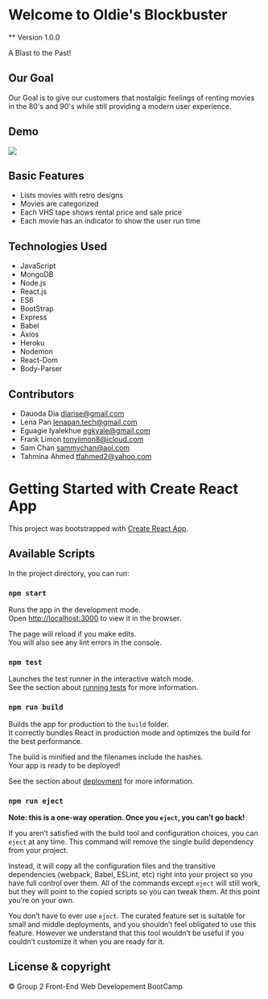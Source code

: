 # Welcome to Oldie's Blockbuster

** Version 1.0.0

A Blast to the Past!

## Our Goal

Our Goal is to give our customers that nostalgic feelings of renting movies in the 80's and 90's while still providing a modern user experience.

## Demo

![](/project2Screenshot.png)

## Basic Features

- Lists movies with retro designs
- Movies are categorized 
- Each VHS tape shows rental price and sale price
- Each movie has an indicator to show the user run time

## Technologies Used 

- JavaScript
- MongoDB
- Node.js
- React.js
- ES6
- BootStrap
- Express
- Babel
- Axios
- Heroku
- Nodemon
- React-Dom
- Body-Parser

## Contributors

- Dauoda Dia <diarise@gmail.com>
- Lena Pan <lenapan.tech@gmail.com>
- Eguagie Iyalekhue <egkyale@gmail.com>
- Frank Limon <tonylimon8@icloud.com>
- Sam Chan <sammychan@aol.com>
- Tahmina Ahmed <tfahmed2@yahoo.com>


# Getting Started with Create React App

This project was bootstrapped with [Create React App](https://github.com/facebook/create-react-app).

## Available Scripts

In the project directory, you can run:

### `npm start`

Runs the app in the development mode.\
Open [http://localhost:3000](http://localhost:3000) to view it in the browser.

The page will reload if you make edits.\
You will also see any lint errors in the console.

### `npm test`

Launches the test runner in the interactive watch mode.\
See the section about [running tests](https://facebook.github.io/create-react-app/docs/running-tests) for more information.

### `npm run build`

Builds the app for production to the `build` folder.\
It correctly bundles React in production mode and optimizes the build for the best performance.

The build is minified and the filenames include the hashes.\
Your app is ready to be deployed!

See the section about [deployment](https://facebook.github.io/create-react-app/docs/deployment) for more information.

### `npm run eject`

**Note: this is a one-way operation. Once you `eject`, you can’t go back!**

If you aren’t satisfied with the build tool and configuration choices, you can `eject` at any time. This command will remove the single build dependency from your project.

Instead, it will copy all the configuration files and the transitive dependencies (webpack, Babel, ESLint, etc) right into your project so you have full control over them. All of the commands except `eject` will still work, but they will point to the copied scripts so you can tweak them. At this point you’re on your own.

You don’t have to ever use `eject`. The curated feature set is suitable for small and middle deployments, and you shouldn’t feel obligated to use this feature. However we understand that this tool wouldn’t be useful if you couldn’t customize it when you are ready for it.

## License & copyright

© Group 2 Front-End Web Developement BootCamp